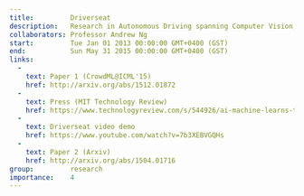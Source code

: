 ```yaml
---
title:         Driverseat
description:   Research in Autonomous Driving spanning Computer Vision, Artificial Intelligence, and Crowdsourcing. My undergraduate honors research introduced Driverseat, a technology for embedding crowds around learning systems for autonomous driving.
collaborators: Professor Andrew Ng
start:         Tue Jan 01 2013 00:00:00 GMT+0400 (GST)
end:           Sun May 31 2015 00:00:00 GMT+0400 (GST)
links: 
  - 
    text: Paper 1 (CrowdML@ICML'15)
    href: http://arxiv.org/abs/1512.01872
  - 
    text: Press (MIT Technology Review)
    href: https://www.technologyreview.com/s/544926/ai-machine-learns-to-drive-using-crowdteaching/
  - 
    text: Driverseat video demo
    href: https://www.youtube.com/watch?v=7b3XEBVGQHs
  - 
    text: Paper 2 (Arxiv)
    href: http://arxiv.org/abs/1504.01716
group:         research
importance:    4
---
```


